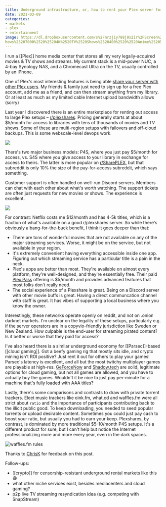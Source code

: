 ```yaml
---
title: Underground infrastructure, or, how to rent your Plex server for fun & profit
date: 2021-03-09
categories:
- markets
- plex
- entertainment
image: https://dl.dropboxusercontent.com/s%2Fnrzjiy788j8x2ir%2FScreen%2520Shot%25202021-03-09%2520at%252011-06-40%2520P4S%2520%2520EU%2520%2520US%2520%25201%2520Gbps%2520%2520Movies%252032%252C000%2520%25204K%2520Movies%25201300%2520%2520TV%2520S
hows%25207000%2520%25204K%2520TV%2520Shows%2520400%2520%2520Anime%25205000%2520%2520Audio%2520Books%25201000%2526%2520.png
---
```


I run a [[Plex]] home media center that stores all my very legally-acquired movies & TV shows and streams. My current stack is a mid-power NUC, a 4-bay Synology NAS, and a Chromecast Ultra on the TV, usually controlled by an iPhone.

One of Plex's most interesting features is being able [share your server with other Plex users](https://support.plex.tv/articles/201105738-creating-and-managing-server-shares/). My friends & family just need to sign up for a free Plex account, add me as a friend, and can then stream anything from my library. Or at least as much as my limited cable Internet upload bandwidth allows (sorry)

Last year I discovered there is an entire marketplace for renting out access to large Plex setups – [r/plexshares](https://www.reddit.com/r/plexshares/). Pricing generally starts at about $5/month for access to libraries with tens of thousands of movies and TV shows. Some of these are multi-region setups with failovers and off-cloud backups. This is some webscale-level devops work.

![](https://dl.dropboxusercontent.com/s%2Fnrzjiy788j8x2ir%2FScreen%2520Shot%25202021-03-09%2520at%252011-06-40%2520P4S%2520%2520EU%2520%2520US%2520%25201%2520Gbps%2520%2520Movies%252032%252C000%2520%25204K%2520Movies%25201300%2520%2520TV%2520Shows%25207000%2520%25204K%2520TV%2520Shows%2520400%2520%2520Anime%25205000%2520%2520Audio%2520Books%25201000%2526%2520.png)

There's two major business models: P4S, where you just pay $5/month for access, vs. S4S where you give access to your library in exchange for access to theirs. The latter is more popular on [r/SharePLEX](https://www.reddit.com/r/SharePLEX/), but that subreddit is only 10% the size of the pay-for-access subreddit, which says something.

Customer support is often handled on well-run Discord servers. Members can chat with each other about what's worth watching. The support tickets are often just requests for new movies or shows. The experience is excellent.

![](https://dl.dropboxusercontent.com/s%2Fgsrbx6f2cqhmbl1%2FScreen%2520Shot%25202021-03-09%2520at%252011-46-39%2520announcements%2520-%2520Discord%2520.png)

For contrast: Netflix costs me $12/month and has 4-5k titles, which is a fraction of what's available on a good r/plexshares server. So while there's obviously a bang-for-the-buck benefit, I think it goes deeper than that:

* There are tons of wonderful movies that are not available on any of the major streaming services. Worse, it might be on the service, but not available in your region.
* It's extremely convenient having everything accessible inside one app. Figuring out which streaming service has a particular title is a pain in the neck. 
* Plex's apps are better than most. They're available on almost every platform, they're well-designed, and they're essentially free. Their paid [Plex Pass](https://www.plex.tv/plex-pass/) offering is $5/month and provides advanced features that most folks don't really need.
* The social experience of a Plexshare is great. Being on a Discord server with other movie buffs is great. Having a direct communcation channel with staff is great. It has vibes of supporting a local business where you know the owner.

Interestingly, these networks operate openly on reddit, and not on .onion darknet markets. I'm unclear on the legality of these setups, particularly e.g. if the server operators are in a copyvio-friendly jurisdiction like Sweden or New Zealand. How culpable is the end-user for streaming pirated content? Is it better or worse that they paid for access?

I've also heard there is a similar underground economy for [[Parsec]]-based [[cloud gaming]]. Got a beefy gaming rig that mostly sits idle, and crypto mining isn't ROI positive? Just rent it out for others to play your games! Parsec's latency is excellent, and all but the most twitchy multiplayer games are playable at high-res. [GeForceNow](https://geforcenow.com) and [Shadow.tech](https://shadow.tech) are solid, legitimate options for cloud gaming, but not all games are allowed, and you have to actually buy the games. Wouldn't it be nice to just pay per-minute for a machine that's fully loaded with AAA titles?

Lastly, there's some comparisons and contrasts to draw with private torrent trackers. Eleet music trackers like oink.fm, what.cd and waffles.fm were all strict about `ratio` and the importance of participants contributing back to the illicit public good. To keep downloading, you needed to seed popular torrents or upload desirable content. Sometimes you could just pay cash to boost your ratio, but usually you had to earn your keep. Plexshares, by contrast, is dominated by more traditional $5-10/month P4S setups. It's a different product for sure, but I can't help but notice the Internet professionalizing more and more every year, even in the dark spaces.

<!-- ![waffles.fm user classes](https://dl.dropboxusercontent.com/s%2F0yft7pj190g8hlr%2FImage_0GkT2Tg7oA.png) -->

![waffles.fm rules](https://dl.dropboxusercontent.com/s%2Fhfgbzr7qtlifykf%2FImage_68pFNHEGmF.png)

Thanks to [ChrisK](https://twitter.com/ckurdziel) for feedback on this post.

Follow-ups: 
* [[crypto]] for censorship-resistant underground rental markets like this :sweat_smile:
* what other niche services exist, besides mediacenters and cloud gaming?
* p2p live TV streaming resyndication idea (e.g. competing with SnapStream)


